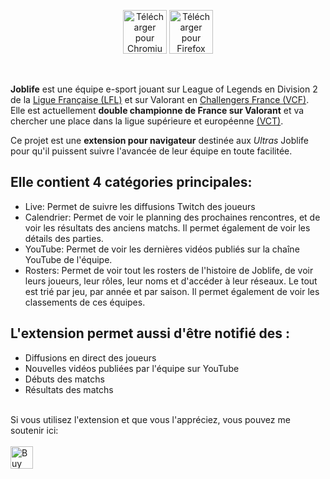 <div align="center">

[<img height='70' alt='Télécharger pour Chromium' src='https://storage.googleapis.com/web-dev-uploads/image/WlD8wC6g8khYWPJUsQceQkhXSlv1/iNEddTyWiMfLSwFD6qGq.png'/>](https://chromewebstore.google.com/detail/joblife/edkkgmecnlfglghdloengahhdhbdnceg) [<img height='70' alt='Télécharger pour Firefox' src='https://extensionworkshop.com/assets/img/documentation/publish/get-the-addon-178x60px.dad84b42.png'/>](https://addons.mozilla.org/fr/firefox/addon/joblife)

</div>


<br>

**Joblife** est une équipe e-sport jouant sur League of Legends en Division 2 de la [Ligue Française (LFL)](https://www.division2lol.fr/) et sur Valorant en [Challengers France (VCF)](https://www.vrlfr.gg/fr). Elle est actuellement **double championne de France sur Valorant** et va chercher une place dans la ligue supérieure et européenne [(VCT)](https://valorantesports.com/fr-FR/).

Ce projet est une **extension pour navigateur** destinée aux <span title="Supporters">*Ultras*</span> Joblife pour qu'il puissent suivre l'avancée de leur équipe en toute facilitée.

## Elle contient 4 catégories principales:
 - Live: Permet de suivre les diffusions Twitch des joueurs
 - Calendrier: Permet de voir le planning des prochaines rencontres, et de voir les résultats des anciens matchs. Il permet également de voir les détails des parties.
 - YouTube: Permet de voir les dernières vidéos publiés sur la chaîne YouTube de l'équipe.
 - Rosters: Permet de voir tout les rosters de l'histoire de Joblife, de voir leurs joueurs, leur rôles, leur noms et d'accéder à leur réseaux. Le tout est trié par jeu, par année et par saison. Il permet également de voir les classements de ces équipes.

## L'extension permet aussi d'être notifié des :

- Diffusions en direct des joueurs
- Nouvelles vidéos publiées par l'équipe sur YouTube
- Débuts des matchs
- Résultats des matchs

<br>
Si vous utilisez l'extension et que vous l'appréciez, vous pouvez me soutenir ici:<br><br>
<a href='https://ko-fi.com/A0A2UP94R' target='_blank'><img height='36' style='border:0px;height:36px;' src='https://storage.ko-fi.com/cdn/kofi3.png?v=3' border='0' alt='Buy Me a Coffee at ko-fi.com' /></a>
